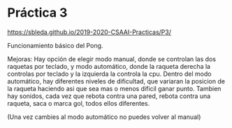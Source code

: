# Práctica 3

https://sbleda.github.io/2019-2020-CSAAI-Practicas/P3/

Funcionamiento básico del Pong.

Mejoras:
Hay opción de elegir modo manual, donde se controlan las dos raquetas por teclado, y modo automático, donde la raqueta derecha la controlas por teclado y la izquierda la controla la cpu.
Dentro del modo automático, hay diferentes niveles de dificultad, que variaran la posicion de la raqueta haciendo asi que sea mas o menos dificil ganar punto.
Tambien hay sonidos, cada vez que rebota contra una pared, rebota contra una raqueta, saca o marca gol, todos ellos diferentes.

(Una vez cambies al modo automático no puedes volver al manual)
